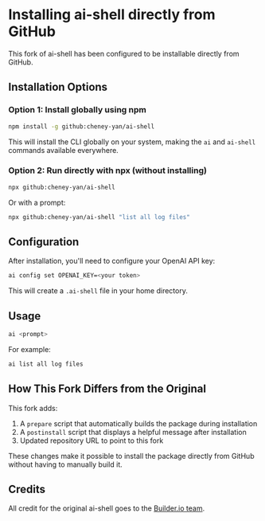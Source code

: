 # Installing ai-shell directly from GitHub

This fork of ai-shell has been configured to be installable directly from GitHub.

## Installation Options

### Option 1: Install globally using npm

```bash
npm install -g github:cheney-yan/ai-shell
```

This will install the CLI globally on your system, making the `ai` and `ai-shell` commands available everywhere.

### Option 2: Run directly with npx (without installing)

```bash
npx github:cheney-yan/ai-shell
```

Or with a prompt:

```bash
npx github:cheney-yan/ai-shell "list all log files"
```

## Configuration

After installation, you'll need to configure your OpenAI API key:

```bash
ai config set OPENAI_KEY=<your token>
```

This will create a `.ai-shell` file in your home directory.

## Usage

```bash
ai <prompt>
```

For example:

```bash
ai list all log files
```

## How This Fork Differs from the Original

This fork adds:

1. A `prepare` script that automatically builds the package during installation
2. A `postinstall` script that displays a helpful message after installation
3. Updated repository URL to point to this fork

These changes make it possible to install the package directly from GitHub without having to manually build it.

## Credits

All credit for the original ai-shell goes to the [Builder.io team](https://github.com/BuilderIO/ai-shell).
